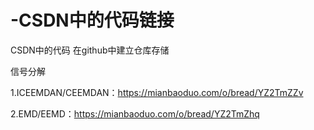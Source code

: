 # -CSDN中的代码链接
CSDN中的代码 在github中建立仓库存储


信号分解

1.ICEEMDAN/CEEMDAN：https://mianbaoduo.com/o/bread/YZ2TmZZv

2.EMD/EEMD：https://mianbaoduo.com/o/bread/YZ2TmZhq
